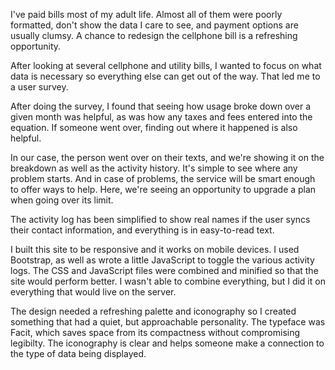 I've paid bills most of my adult life. Almost all of them were poorly formatted, don't show the data I care to see, and payment options are usually clumsy. A chance to redesign the cellphone bill is a refreshing opportunity. 

After looking at several cellphone and utility bills, I wanted to focus on what data is necessary so everything else can get out of the way. That led me to a user survey. 

After doing the survey, I found that seeing how usage broke down over a given month was helpful, as was how any taxes and fees entered into the equation. If someone went over, finding out where it happened is also helpful.

In our case, the person went over on their texts, and we're showing it on the breakdown as well as the activity history. It's simple to see where any problem starts. And in case of problems, the service will be smart enough to offer ways to help. Here, we're seeing an opportunity to upgrade a plan when going over its limit.

The activity log has been simplified to show real names if the user syncs their contact information, and everything is in easy-to-read text.

I built this site to be responsive and it works on mobile devices. I used Bootstrap, as well as wrote a little JavaScript to toggle the various activity logs. The CSS and JavaScript files were combined and minified so that the site would perform better. I wasn't able to combine everything, but I did it on everything that would live on the server.

The design needed a refreshing palette and iconography so I created something that had a quiet, but approachable personality. The typeface was Facit, which saves space from its compactness without compromising legibilty. The iconography is clear and helps someone make a connection to the type of data being displayed.